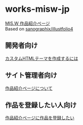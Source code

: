 # works-misw-jp

[MIS.W 作品紹介ページ](https://misw.jp/works/)<br />
Based on [sanographix/illustfolio4](https://github.com/sanographix/illustfolio4/)

## 開発者向け

[カスタムHTMLテーマを作成するには](https://www.tumblr.com/docs/ja/custom_themes/)

## サイト管理者向け

[作品紹介ページについて](https://misw.kibe.la/notes/7224/)

## 作品を登録したい人向け

[作品紹介ページに作品を登録したい](https://misw.kibe.la/shared/entries/71d23088-882d-4d90-b297-fd7063b90292/)

